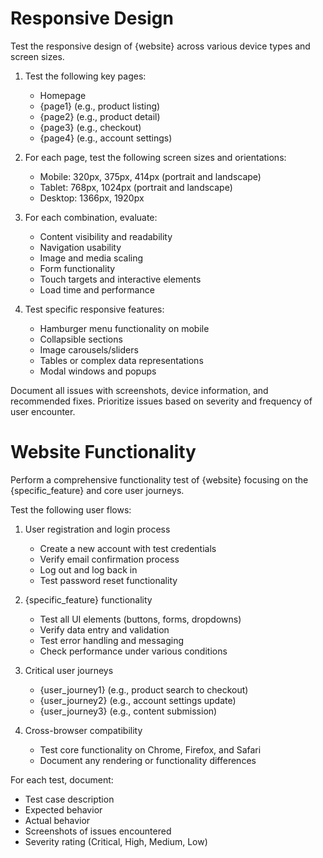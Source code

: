# Responsive Design

Test the responsive design of {website} across various device types and screen sizes.

1. Test the following key pages:
   - Homepage
   - {page1} (e.g., product listing)
   - {page2} (e.g., product detail)
   - {page3} (e.g., checkout)
   - {page4} (e.g., account settings)

2. For each page, test the following screen sizes and orientations:
   - Mobile: 320px, 375px, 414px (portrait and landscape)
   - Tablet: 768px, 1024px (portrait and landscape)
   - Desktop: 1366px, 1920px

3. For each combination, evaluate:
   - Content visibility and readability
   - Navigation usability
   - Image and media scaling
   - Form functionality
   - Touch targets and interactive elements
   - Load time and performance

4. Test specific responsive features:
   - Hamburger menu functionality on mobile
   - Collapsible sections
   - Image carousels/sliders
   - Tables or complex data representations
   - Modal windows and popups

Document all issues with screenshots, device information, and recommended fixes. Prioritize issues based on severity and frequency of user encounter.


# Website Functionality 

Perform a comprehensive functionality test of {website} focusing on the {specific_feature} and core user journeys.

Test the following user flows:
1. User registration and login process
   - Create a new account with test credentials
   - Verify email confirmation process
   - Log out and log back in
   - Test password reset functionality

2. {specific_feature} functionality
   - Test all UI elements (buttons, forms, dropdowns)
   - Verify data entry and validation
   - Test error handling and messaging
   - Check performance under various conditions

3. Critical user journeys
   - {user_journey1} (e.g., product search to checkout)
   - {user_journey2} (e.g., account settings update)
   - {user_journey3} (e.g., content submission)

4. Cross-browser compatibility
   - Test core functionality on Chrome, Firefox, and Safari
   - Document any rendering or functionality differences

For each test, document:
- Test case description
- Expected behavior
- Actual behavior
- Screenshots of issues encountered
- Severity rating (Critical, High, Medium, Low)